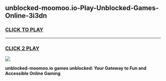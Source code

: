 
## unblocked-moomoo.io-Play-Unblocked-Games-Online-3i3dn
<h3>
<a href="https://premium76.site?title=unblocked-moomoo.io&ref=25A">CLICK TO PLAY</a></h3>
<hr>

<h3>
<a href="https://premium76.site?title=unblocked-moomoo.io&ref=25A">CLICK 2 PLAY</a>
  
</h3>

<a href="https://premium76.site?title=unblocked-moomoo.io&ref=25A"><img src="https://clearcache.store/games.png"></a>


**unblocked-moomoo.io games unblocked: Your Gateway to Fun and Accessible Online Gaming**
